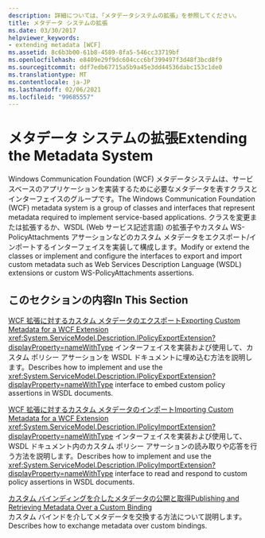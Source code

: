 ```yaml
---
description: 詳細については、「メタデータシステムの拡張」を参照してください。
title: メタデータ システムの拡張
ms.date: 03/30/2017
helpviewer_keywords:
- extending metadata [WCF]
ms.assetid: 8c6b3b00-61b8-4589-8fa5-546cc33719bf
ms.openlocfilehash: e8409e29f9dc604ccc6bf399497f3d48f3bcd8f9
ms.sourcegitcommit: ddf7edb67715a5b9a45e3dd44536dabc153c1de0
ms.translationtype: MT
ms.contentlocale: ja-JP
ms.lasthandoff: 02/06/2021
ms.locfileid: "99685557"
---
```

# <a name="extending-the-metadata-system"></a><span data-ttu-id="09a0a-103">メタデータ システムの拡張</span><span class="sxs-lookup"><span data-stu-id="09a0a-103">Extending the Metadata System</span></span>

<span data-ttu-id="09a0a-104">Windows Communication Foundation (WCF) メタデータシステムは、サービスベースのアプリケーションを実装するために必要なメタデータを表すクラスとインターフェイスのグループです。</span><span class="sxs-lookup"><span data-stu-id="09a0a-104">The Windows Communication Foundation (WCF) metadata system is a group of classes and interfaces that represent metadata required to implement service-based applications.</span></span> <span data-ttu-id="09a0a-105">クラスを変更または拡張するか、WSDL (Web サービス記述言語) の拡張子やカスタム WS-PolicyAttachments アサーションなどのカスタム メタデータをエクスポート/インポートするインターフェイスを実装して構成します。</span><span class="sxs-lookup"><span data-stu-id="09a0a-105">Modify or extend the classes or implement and configure the interfaces to export and import custom metadata such as Web Services Description Language (WSDL) extensions or custom WS-PolicyAttachments assertions.</span></span>  
  
## <a name="in-this-section"></a><span data-ttu-id="09a0a-106">このセクションの内容</span><span class="sxs-lookup"><span data-stu-id="09a0a-106">In This Section</span></span>  

 [<span data-ttu-id="09a0a-107">WCF 拡張に対するカスタム メタデータのエクスポート</span><span class="sxs-lookup"><span data-stu-id="09a0a-107">Exporting Custom Metadata for a WCF Extension</span></span>](exporting-custom-metadata-for-a-wcf-extension.md)  
 <span data-ttu-id="09a0a-108"><xref:System.ServiceModel.Description.IPolicyExportExtension?displayProperty=nameWithType> インターフェイスを実装および使用して、カスタム ポリシー アサーションを WSDL ドキュメントに埋め込む方法を説明します。</span><span class="sxs-lookup"><span data-stu-id="09a0a-108">Describes how to implement and use the <xref:System.ServiceModel.Description.IPolicyExportExtension?displayProperty=nameWithType> interface to embed custom policy assertions in WSDL documents.</span></span>  
  
 [<span data-ttu-id="09a0a-109">WCF 拡張に対するカスタム メタデータのインポート</span><span class="sxs-lookup"><span data-stu-id="09a0a-109">Importing Custom Metadata for a WCF Extension</span></span>](importing-custom-metadata-for-a-wcf-extension.md)  
 <span data-ttu-id="09a0a-110"><xref:System.ServiceModel.Description.IPolicyImportExtension?displayProperty=nameWithType> インターフェイスを実装および使用して、WSDL ドキュメント内のカスタム ポリシー アサーションの読み取りや応答を行う方法を説明します。</span><span class="sxs-lookup"><span data-stu-id="09a0a-110">Describes how to implement and use the <xref:System.ServiceModel.Description.IPolicyImportExtension?displayProperty=nameWithType> interface to read and respond to custom policy assertions in WSDL documents.</span></span>  
  
 [<span data-ttu-id="09a0a-111">カスタム バインディングを介したメタデータの公開と取得</span><span class="sxs-lookup"><span data-stu-id="09a0a-111">Publishing and Retrieving Metadata Over a Custom Binding</span></span>](publishing-and-retrieving-metadata-over-a-custom-binding.md)  
 <span data-ttu-id="09a0a-112">カスタム バインドを介してメタデータを交換する方法について説明します。</span><span class="sxs-lookup"><span data-stu-id="09a0a-112">Describes how to exchange metadata over custom bindings.</span></span>
